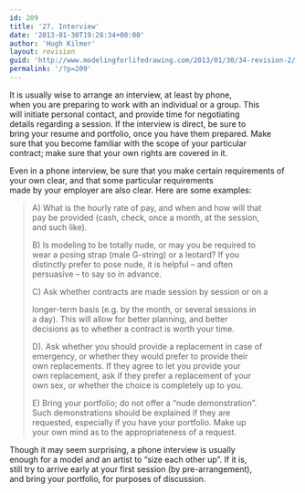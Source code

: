 ```yaml
---
id: 209
title: '27. Interview'
date: '2013-01-30T19:28:34+00:00'
author: 'Hugh Kilmer'
layout: revision
guid: 'http://www.modelingforlifedrawing.com/2013/01/30/34-revision-2/'
permalink: '/?p=209'
---
```


It is usually wise to arrange an interview, at least by phone,  
when you are preparing to work with an individual or a group. This  
will initiate personal contact, and provide time for negotiating  
details regarding a session. If the interview is direct, be sure to  
bring your resume and portfolio, once you have them prepared. Make  
sure that you become familiar with the scope of your particular  
contract; make sure that your own rights are covered in it.

Even in a phone interview, be sure that you make certain requirements of your own clear, and that some particular requirements  
made by your employer are also clear. Here are some examples:

> A) What is the hourly rate of pay, and when and how will that  
> pay be provided (cash, check, once a month, at the session,  
> and such like).
> 
> B) Is modeling to be totally nude, or may you be required to  
> wear a posing strap (male G-string) or a leotard? If you  
> distinctly prefer to pose nude, it is helpful – and often  
> persuasive – to say so in advance.
> 
> C) Ask whether contracts are made session by session or on a
> 
> longer-term basis (e.g. by the month, or several sessions in  
> a day). This will allow for better planning, and better  
> decisions as to whether a contract is worth your time.
> 
> D). Ask whether you should provide a replacement in case of  
> emergency, or whether they would prefer to provide their  
> own replacements. If they agree to let you provide your  
> own replacement, ask if they prefer a replacement of your  
> own sex, or whether the choice is completely up to you.
> 
> E) Bring your portfolio; do not offer a “nude demonstration”.  
> Such demonstrations should be explained if they are  
> requested, especially if you have your portfolio. Make up  
> your own mind as to the appropriateness of a request.

Though it may seem surprising, a phone interview is usually  
enough for a model and an artist to “size each other up”. If it is,  
still try to arrive early at your first session (by pre-arrangement),  
and bring your portfolio, for purposes of discussion.